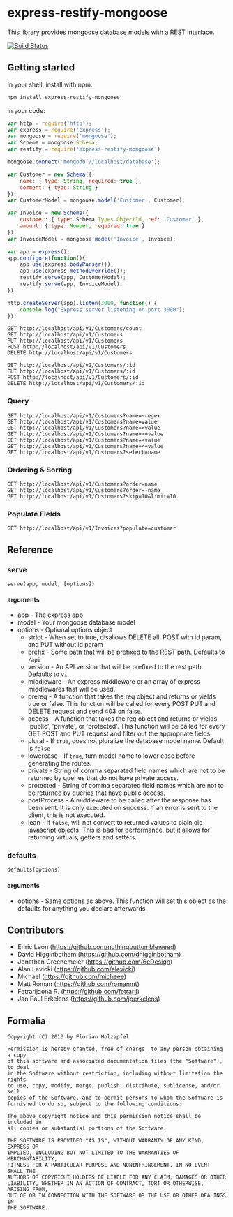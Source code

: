 # express-restify-mongoose
This library provides mongoose database models with a REST interface.

[![Build Status](https://travis-ci.org/florianholzapfel/express-restify-mongoose.png?branch=master)](https://travis-ci.org/florianholzapfel/express-restify-mongoose)

## Getting started

In your shell, install with npm:

```sh
npm install express-restify-mongoose
```

In your code:

```javascript
var http = require('http');
var express = require('express');
var mongoose = require('mongoose');
var Schema = mongoose.Schema;
var restify = require('express-restify-mongoose')

mongoose.connect('mongodb://localhost/database');

var Customer = new Schema({
	name: { type: String, required: true },
	comment: { type: String }
});
var CustomerModel = mongoose.model('Customer', Customer);

var Invoice = new Schema({
    customer: { type: Schema.Types.ObjectId, ref: 'Customer' },
	amount: { type: Number, required: true }
});
var InvoiceModel = mongoose.model('Invoice', Invoice);

var app = express();
app.configure(function(){
	app.use(express.bodyParser());
	app.use(express.methodOverride());
	restify.serve(app, CustomerModel);
	restify.serve(app, InvoiceModel);
});

http.createServer(app).listen(3000, function() {
	console.log("Express server listening on port 3000");
});
```

```
GET http://localhost/api/v1/Customers/count
GET http://localhost/api/v1/Customers
PUT http://localhost/api/v1/Customers
POST http://localhost/api/v1/Customers
DELETE http://localhost/api/v1/Customers

GET http://localhost/api/v1/Customers/:id
PUT http://localhost/api/v1/Customers/:id
POST http://localhost/api/v1/Customers/:id
DELETE http://localhost/api/v1/Customers/:id
```

### Query
```
GET http://localhost/api/v1/Customers?name=~regex
GET http://localhost/api/v1/Customers?name=value
GET http://localhost/api/v1/Customers?name=>value
GET http://localhost/api/v1/Customers?name=>=value
GET http://localhost/api/v1/Customers?name=<value
GET http://localhost/api/v1/Customers?name=<=value
GET http://localhost/api/v1/Customers?select=name
```

### Ordering & Sorting
```
GET http://localhost/api/v1/Customers?order=name
GET http://localhost/api/v1/Customers?order=-name
GET http://localhost/api/v1/Customers?skip=10&limit=10
```

### Populate Fields
```
GET http://localhost/api/v1/Invoices?populate=customer
```

## Reference
### serve
```
serve(app, model, [options])
```

#### arguments
* app - The express app
* model - Your mongoose database model
* options - Optional options object
  * strict - When set to true, disallows DELETE all, POST with id param, and PUT without id param
  * prefix - Some path that will be prefixed to the REST path. Defaults to ```/api```
  * version - An API version that will be prefixed to the rest path. Defaults to ```v1```
  * middleware - An express middleware or an array of express middlewares that will be used.
  * prereq - A function that takes the req object and returns or yields true or false. This function will be called for every POST PUT and DELETE request and send 403 on false.
  * access - A function that takes the req object and returns or yields 'public', 'private', or 'protected'. This function will be called for every GET POST and PUT request and filter out the appropriate fields
  * plural - If ```true```, does not pluralize the database model name. Default is ```false```
  * lowercase - If ```true```, turn model name to lower case before generating the routes.
  * private - String of comma separated field names which are not to be returned by queries that do not have private access.
  * protected - String of comma separated field names which are not to be returned by queries that have public access.
  * postProcess - A middleware to be called after the response has been sent.
    It is only executed on success.  If an error is sent to the client,
    this is not executed.
  * lean - If ```false```, will not convert to returned values to plain old javascript
    objects. This is bad for performance, but it allows for returning virtuals, getters    and setters.

### defaults
```
defaults(options)
```

#### arguments
* options - Same options as above. This function will set this object as the defaults for anything you declare afterwards.


## Contributors
* Enric León (https://github.com/nothingbuttumbleweed)
* David Higginbotham (https://github.com/dhigginbotham)
* Jonathan Greenemeier (https://github.com/6eDesign)
* Alan Levicki (https://github.com/alevicki)
* Michael (https://github.com/micheee)
* Matt Roman (https://github.com/romanmt)
* Fetrarijaona R. (https://github.com/fetrarij)
* Jan Paul Erkelens (https://github.com/jperkelens)

## Formalia

```
Copyright (C) 2013 by Florian Holzapfel

Permission is hereby granted, free of charge, to any person obtaining a copy
of this software and associated documentation files (the "Software"), to deal
in the Software without restriction, including without limitation the rights
to use, copy, modify, merge, publish, distribute, sublicense, and/or sell
copies of the Software, and to permit persons to whom the Software is
furnished to do so, subject to the following conditions:

The above copyright notice and this permission notice shall be included in
all copies or substantial portions of the Software.

THE SOFTWARE IS PROVIDED "AS IS", WITHOUT WARRANTY OF ANY KIND, EXPRESS OR
IMPLIED, INCLUDING BUT NOT LIMITED TO THE WARRANTIES OF MERCHANTABILITY,
FITNESS FOR A PARTICULAR PURPOSE AND NONINFRINGEMENT. IN NO EVENT SHALL THE
AUTHORS OR COPYRIGHT HOLDERS BE LIABLE FOR ANY CLAIM, DAMAGES OR OTHER
LIABILITY, WHETHER IN AN ACTION OF CONTRACT, TORT OR OTHERWISE, ARISING FROM,
OUT OF OR IN CONNECTION WITH THE SOFTWARE OR THE USE OR OTHER DEALINGS IN
THE SOFTWARE.
```
